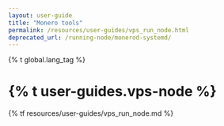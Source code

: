 ```yaml
---
layout: user-guide
title: "Monero tools"
permalink: /resources/user-guides/vps_run_node.html
deprecated_url: /running-node/monerod-systemd/
---
```

{% t global.lang_tag %}
<h1>{% t user-guides.vps-node %}</h1>
{% tf resources/user-guides/vps_run_node.md %}
